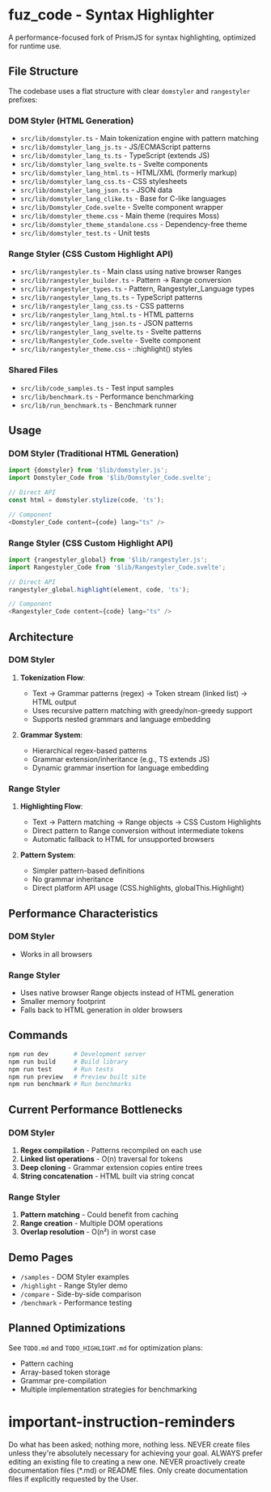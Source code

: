 # fuz_code - Syntax Highlighter

A performance-focused fork of PrismJS for syntax highlighting, optimized for runtime use.

## File Structure

The codebase uses a flat structure with clear `domstyler` and `rangestyler` prefixes:

### DOM Styler (HTML Generation)

- `src/lib/domstyler.ts` - Main tokenization engine with pattern matching
- `src/lib/domstyler_lang_js.ts` - JS/ECMAScript patterns
- `src/lib/domstyler_lang_ts.ts` - TypeScript (extends JS)
- `src/lib/domstyler_lang_svelte.ts` - Svelte components
- `src/lib/domstyler_lang_html.ts` - HTML/XML (formerly markup)
- `src/lib/domstyler_lang_css.ts` - CSS stylesheets
- `src/lib/domstyler_lang_json.ts` - JSON data
- `src/lib/domstyler_lang_clike.ts` - Base for C-like languages
- `src/lib/Domstyler_Code.svelte` - Svelte component wrapper
- `src/lib/domstyler_theme.css` - Main theme (requires Moss)
- `src/lib/domstyler_theme_standalone.css` - Dependency-free theme
- `src/lib/domstyler_test.ts` - Unit tests

### Range Styler (CSS Custom Highlight API)

- `src/lib/rangestyler.ts` - Main class using native browser Ranges
- `src/lib/rangestyler_builder.ts` - Pattern → Range conversion
- `src/lib/rangestyler_types.ts` - Pattern, Rangestyler_Language types
- `src/lib/rangestyler_lang_ts.ts` - TypeScript patterns
- `src/lib/rangestyler_lang_css.ts` - CSS patterns
- `src/lib/rangestyler_lang_html.ts` - HTML patterns
- `src/lib/rangestyler_lang_json.ts` - JSON patterns
- `src/lib/rangestyler_lang_svelte.ts` - Svelte patterns
- `src/lib/Rangestyler_Code.svelte` - Svelte component
- `src/lib/rangestyler_theme.css` - ::highlight() styles

### Shared Files

- `src/lib/code_samples.ts` - Test input samples
- `src/lib/benchmark.ts` - Performance benchmarking
- `src/lib/run_benchmark.ts` - Benchmark runner

## Usage

### DOM Styler (Traditional HTML Generation)

```typescript
import {domstyler} from '$lib/domstyler.js';
import Domstyler_Code from '$lib/Domstyler_Code.svelte';

// Direct API
const html = domstyler.stylize(code, 'ts');

// Component
<Domstyler_Code content={code} lang="ts" />
```

### Range Styler (CSS Custom Highlight API)

```typescript
import {rangestyler_global} from '$lib/rangestyler.js';
import Rangestyler_Code from '$lib/Rangestyler_Code.svelte';

// Direct API
rangestyler_global.highlight(element, code, 'ts');

// Component
<Rangestyler_Code content={code} lang="ts" />
```

## Architecture

### DOM Styler

1. **Tokenization Flow**:
   - Text → Grammar patterns (regex) → Token stream (linked list) → HTML output
   - Uses recursive pattern matching with greedy/non-greedy support
   - Supports nested grammars and language embedding

2. **Grammar System**:
   - Hierarchical regex-based patterns
   - Grammar extension/inheritance (e.g., TS extends JS)
   - Dynamic grammar insertion for language embedding

### Range Styler

1. **Highlighting Flow**:
   - Text → Pattern matching → Range objects → CSS Custom Highlights
   - Direct pattern to Range conversion without intermediate tokens
   - Automatic fallback to HTML for unsupported browsers

2. **Pattern System**:
   - Simpler pattern-based definitions
   - No grammar inheritance
   - Direct platform API usage (CSS.highlights, globalThis.Highlight)

## Performance Characteristics

### DOM Styler

- Works in all browsers

### Range Styler

- Uses native browser Range objects instead of HTML generation
- Smaller memory footprint
- Falls back to HTML generation in older browsers

## Commands

```bash
npm run dev       # Development server
npm run build     # Build library
npm run test      # Run tests
npm run preview   # Preview built site
npm run benchmark # Run benchmarks
```

## Current Performance Bottlenecks

### DOM Styler

1. **Regex compilation** - Patterns recompiled on each use
2. **Linked list operations** - O(n) traversal for tokens
3. **Deep cloning** - Grammar extension copies entire trees
4. **String concatenation** - HTML built via string concat

### Range Styler

1. **Pattern matching** - Could benefit from caching
2. **Range creation** - Multiple DOM operations
3. **Overlap resolution** - O(n²) in worst case

## Demo Pages

- `/samples` - DOM Styler examples
- `/highlight` - Range Styler demo
- `/compare` - Side-by-side comparison
- `/benchmark` - Performance testing

## Planned Optimizations

See `TODO.md` and `TODO_HIGHLIGHT.md` for optimization plans:

- Pattern caching
- Array-based token storage
- Grammar pre-compilation
- Multiple implementation strategies for benchmarking

# important-instruction-reminders

Do what has been asked; nothing more, nothing less.
NEVER create files unless they're absolutely necessary for achieving your goal.
ALWAYS prefer editing an existing file to creating a new one.
NEVER proactively create documentation files (\*.md) or README files. Only create documentation files if explicitly requested by the User.
